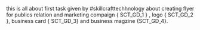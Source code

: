 this is all about first task given by #skillcrafttechhnology about creating flyer for publics relation and marketing compaign { SCT_GD_1 } , logo  { SCT_GD_2 }, business card { SCT_GD_3} and business magzine {SCT_GD_4}.
